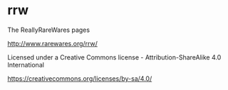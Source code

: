 # rrw
The ReallyRareWares pages 

http://www.rarewares.org/rrw/

Licensed under a Creative Commons license - Attribution-ShareAlike 4.0 International 

https://creativecommons.org/licenses/by-sa/4.0/
